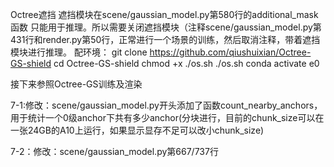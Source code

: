 Octree遮挡
遮挡模块在scene/gaussian_model.py第580行的additional_mask函数
只能用于推理。所以需要关闭遮挡模块（注释scene/gaussian_model.py第431行和render.py第50行，正常进行一个场景的训练，然后取消注释，带着遮挡模块进行推理。
配环境：
git clone https://github.com/qiushuixian/Octree-GS-shield
cd Octree-GS-shield
chmod +x ./os.sh
./os.sh
conda activate e0

接下来参照Octree-GS训练及渲染

7-1:修改：scene/gaussian_model.py开头添加了函数count_nearby_anchors，用于统计一个0级anchor下共有多少anchor(分块进行，目前的chunk_size可以在一张24GB的A10上运行，如果显示显存不足可以改小chunk_size)

7-2：修改：scene/gaussian_model.py第667/737行


